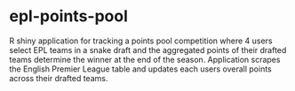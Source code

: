 # epl-points-pool

R shiny application for tracking a points pool competition where 4 users select EPL teams in a snake draft and the aggregated points of their drafted teams determine the winner at the end of the season. Application scrapes the English Premier League table and updates each users overall points across their drafted teams. 
